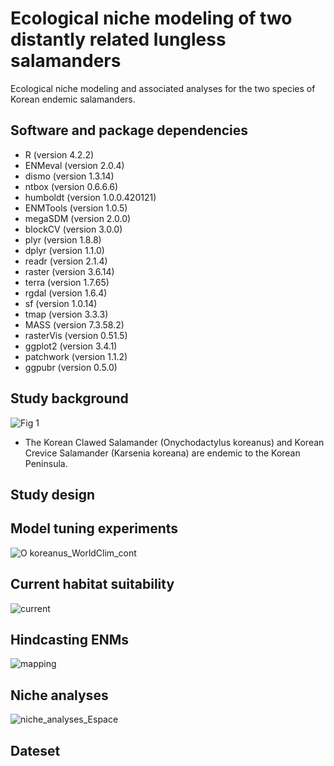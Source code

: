 # Ecological niche modeling of two distantly related lungless salamanders  
Ecological niche modeling and associated analyses for the two species of Korean endemic salamanders.

## Software and package dependencies
- R (version 4.2.2)
- ENMeval (version 2.0.4)
- dismo (version 1.3.14)
- ntbox (version 0.6.6.6)
- humboldt (version 1.0.0.420121)
- ENMTools (version 1.0.5)
- megaSDM (version 2.0.0)
- blockCV (version 3.0.0)
- plyr (version 1.8.8)
- dplyr (version 1.1.0)
- readr (version 2.1.4)
- raster (version 3.6.14)
- terra (version 1.7.65)
- rgdal (version 1.6.4)
- sf (version 1.0.14)
- tmap (version 3.3.3)
- MASS (version 7.3.58.2)
- rasterVis (version 0.51.5)
- ggplot2 (version 3.4.1)
- patchwork (version 1.1.2)
- ggpubr (version 0.5.0)

## Study background
![Fig 1](https://github.com/yucheols/TwoSalDist/assets/85914125/c9a05ac0-8705-447b-87ed-d23caa248889)

- The Korean Clawed Salamander (Onychodactylus koreanus) and Korean Crevice Salamander (Karsenia koreana) are endemic to the Korean Peninsula.

## Study design

## Model tuning experiments
![O koreanus_WorldClim_cont](https://github.com/yucheols/TwoSalDist/assets/85914125/a08dc3eb-a409-4f6c-ad46-a88f168b3a68)


## Current habitat suitability
![current](https://github.com/yucheols/TwoSalDist/assets/85914125/edf19032-9a3d-46d1-b9cc-84d67219a6e2)


## Hindcasting ENMs
![mapping](https://github.com/yucheols/TwoSalDist/assets/85914125/8a429e4e-c487-434e-afaf-01074b0f3a29)

## Niche analyses
![niche_analyses_Espace](https://github.com/yucheols/TwoSalDist/assets/85914125/92d0606f-f65b-4b0a-97fa-a33d81163768)




## Dateset
